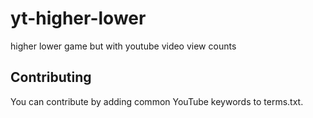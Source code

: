 # yt-higher-lower
higher lower game but with youtube video view counts
## Contributing
You can contribute by adding common YouTube keywords to terms.txt.
